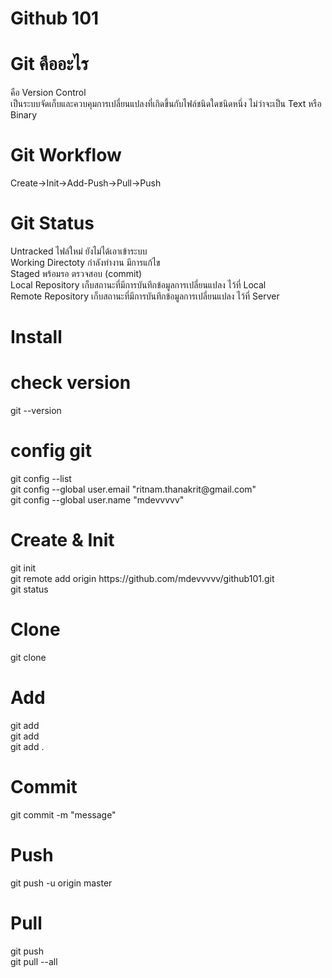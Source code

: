 <h1>Github 101</h1>

<h1>Git คืออะไร</h1>
คือ Version Control <br/>เป็นระบบจัดเก็บและควบคุมการเปลี่ยนแปลงที่เกิดขึ้นกับไฟล์ชนิดใดชนิดหนึ่ง ไม่ว่าจะเป็น Text หรือ Binary <br/>

<h1>Git Workflow</h1>
Create->Init->Add-Push->Pull->Push<br/>

<h1>Git Status</h1>
Untracked ไฟล์ใหม่ ยังไม่ได้เอาเข้าระบบ<br/>
Working Directoty กำลังทำงาน มีการแก้ไข<br/>
Staged พร้อมรอ ตรวจสอบ (commit)<br/>
Local Repository เก็บสถานะที่มีการบันทึกข้อมูลการเปลี่ยนแปลง ไว้ที่ Local<br/>
Remote Repository เก็บสถานะที่มีการบันทึกข้อมูลการเปลี่ยนแปลง ไว้ที่ Server<br/>

<h1>Install</h1>

<h1>check version</h1>
git --version

<h1>config git</h1>
git config --list<br/>
git config --global user.email "ritnam.thanakrit@gmail.com"<br/>
git config --global user.name "mdevvvvv"<br/>

<h1>Create & Init</h1>
git init<br/>
git remote add origin https://github.com/mdevvvvv/github101.git<br/>
git status<br/>

<h1>Clone</h1>
git clone <url>

<h1>Add</h1>
git add <file><br/>
git add <directory><br/>
git add .<br/>

<h1>Commit</h1>
git commit -m "message"

<h1>Push</h1>
git push -u origin master

<h1>Pull</h1>
git push<br/>
git pull --all